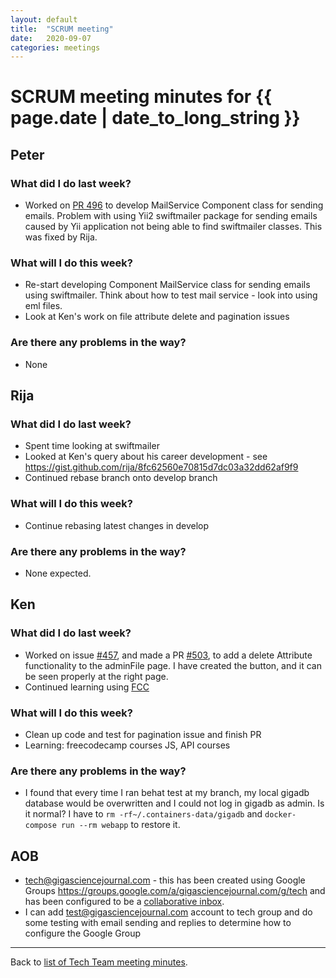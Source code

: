 ```yaml
---
layout: default
title:  "SCRUM meeting"
date:   2020-09-07
categories: meetings
---
```

# SCRUM meeting minutes for {{ page.date | date_to_long_string }}

## Peter

### What did I do last week?
* Worked on [PR 496](https://github.com/gigascience/gigadb-website/pull/496) to 
  develop MailService Component class for sending emails. Problem with using
  Yii2 swiftmailer package for sending emails caused by Yii application not
  being able to find swiftmailer classes. This was fixed by Rija.

### What will I do this week?
* Re-start developing Component MailService class for sending emails using
  swiftmailer. Think about how to test mail service - look into using eml files.
* Look at Ken's work on file attribute delete and pagination issues


### Are there any problems in the way?
* None

## Rija

### What did I do last week?
* Spent time looking at swiftmailer
* Looked at Ken's query about his career development - see 
  https://gist.github.com/rija/8fc62560e70815d7dc03a32dd62af9f9
* Continued rebase branch onto develop branch

### What will I do this week?
* Continue rebasing latest changes in develop


### Are there any problems in the way?
* None expected.

## Ken

### What did I do last week?
* Worked on issue [#457](https://github.com/gigascience/gigadb-website/issues/457), 
  and made a PR [#503](https://github.com/gigascience/gigadb-website/pull/503),
  to add a delete Attribute functionality to the adminFile page. I have created 
  the button, and it can be seen properly at the right page.
* Continued learning using [FCC](https://www.freecodecamp.org/learn)

### What will I do this week?
* Clean up code and test for pagination issue and finish PR
* Learning: freecodecamp courses JS, API courses


### Are there any problems in the way?
* I found that every time I ran behat test at my branch, my local gigadb 
  database would be overwritten and I could not log in gigadb as admin. Is it 
  normal? I have to `rm -rf~/.containers-data/gigadb` and 
  `docker-compose run --rm webapp` to restore it.


## AOB

* tech@gigasciencejournal.com - this has been created using Google Groups
  https://groups.google.com/a/gigasciencejournal.com/g/tech and has been 
  configured to be a [collaborative inbox](https://support.google.com/a/answer/167430?hl=en).
* I can add test@gigasciencejournal.com account to tech group and do some 
  testing with email sending and replies to determine how to configure the 
  Google Group

<hr>

Back to [list of Tech Team meeting minutes][scrum-meetings].

[scrum-meetings]: /techteam/index.html
